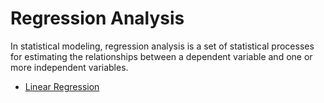 # Regression Analysis

In statistical modeling, regression analysis is a set of statistical processes for estimating the relationships between a dependent variable and one or more independent variables.

<ul>
  <li><a href="https://github.com/EeYeoKeat/Machine-Learning-Mathematics/tree/master/Regression_Analysis/Linear_regression">Linear Regression</a></li>

<ul>




